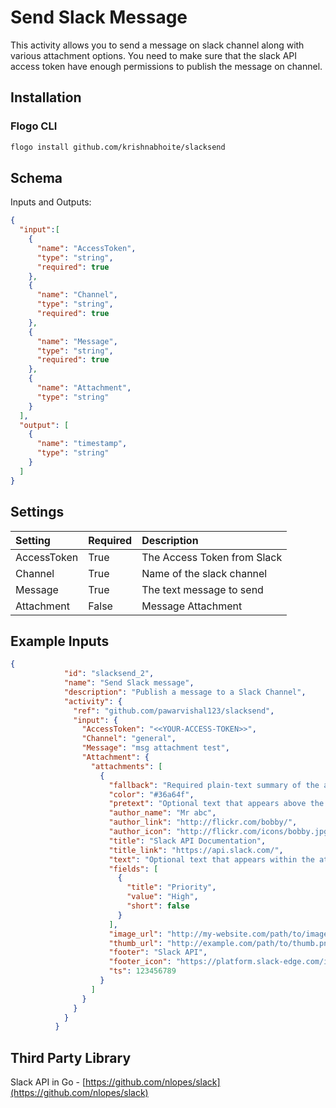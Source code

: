 # Send Slack Message
This activity allows you to send a message on slack channel along with various attachment options. 
You need to make sure that the slack API access token have enough permissions to publish the message on channel.

## Installation
### Flogo CLI
```bash
flogo install github.com/krishnabhoite/slacksend
```

## Schema
Inputs and Outputs:

```json
{
  "input":[
    {
      "name": "AccessToken",
      "type": "string",
      "required": true
    },
    {
      "name": "Channel",
      "type": "string",
      "required": true
    },
    {
      "name": "Message",
      "type": "string",
      "required": true
    },
    {
      "name": "Attachment",
      "type": "string"
    }
  ],
  "output": [
    {
      "name": "timestamp",
      "type": "string"
    }
  ]
}
```

## Settings
| Setting     | Required | Description |
|:------------|:---------|:------------|
| AccessToken  | True     | The Access Token from Slack |
| Channel       | True     | Name of the slack channel |
| Message     | True     | The text message to send |
| Attachment     | False     | Message Attachment |

## Example Inputs
```json
{
            "id": "slacksend_2",
            "name": "Send Slack message",
            "description": "Publish a message to a Slack Channel",
            "activity": {
              "ref": "github.com/pawarvishal123/slacksend",
              "input": {
                "AccessToken": "<<YOUR-ACCESS-TOKEN>>",
                "Channel": "general",
                "Message": "msg attachment test",
                "Attachment": {
                  "attachments": [
                    {
                      "fallback": "Required plain-text summary of the attachment.",
                      "color": "#36a64f",
                      "pretext": "Optional text that appears above the attachment block",
                      "author_name": "Mr abc",
                      "author_link": "http://flickr.com/bobby/",
                      "author_icon": "http://flickr.com/icons/bobby.jpg",
                      "title": "Slack API Documentation",
                      "title_link": "https://api.slack.com/",
                      "text": "Optional text that appears within the attachment",
                      "fields": [
                        {
                          "title": "Priority",
                          "value": "High",
                          "short": false
                        }
                      ],
                      "image_url": "http://my-website.com/path/to/image.jpg",
                      "thumb_url": "http://example.com/path/to/thumb.png",
                      "footer": "Slack API",
                      "footer_icon": "https://platform.slack-edge.com/img/default_application_icon.png",
                      "ts": 123456789
                    }
                  ]
                }
              }
            }
          }
```

## Third Party Library
Slack API in Go - [https://github.com/nlopes/slack](https://github.com/nlopes/slack)
